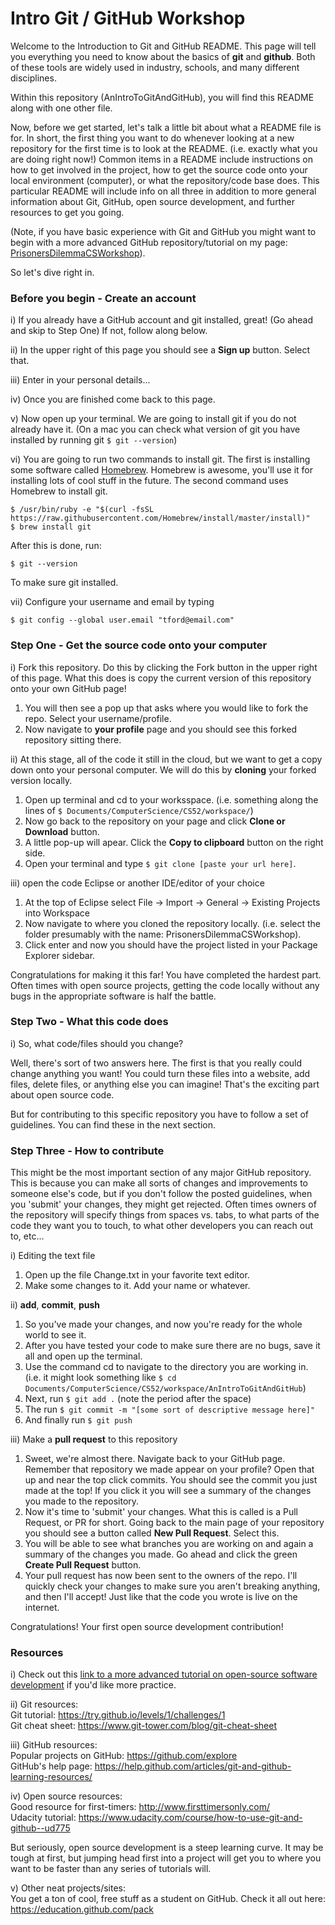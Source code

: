 # Intro Git / GitHub Workshop


Welcome to the Introduction to Git and GitHub README. This page will tell you everything you need to know about the basics of **git** and **github**. Both of these tools are widely used in industry, schools, and many different disciplines.

Within this repository (AnIntroToGitAndGitHub), you will find this README along with one other file. 

Now, before we get started, let's talk a little bit about what a README file is for. In short, the first thing you want to do whenever looking at a new repository for the first time is to look at the README. (i.e. exactly what you are doing right now!) Common items in a README include instructions on how to get involved in the project, how to get the source code onto your local environment (computer), or what the repository/code base does. This particular README will include info on all three in addition to more general information about Git, GitHub, open source development, and further resources to get you going.

(Note, if you have basic experience with Git and GitHub you might want to begin with a more advanced GitHub repository/tutorial on my page: [PrisonersDilemmaCSWorkshop](https://github.com/fordc5/PrisonersDilemmaCSWorkshop)).

So let's dive right in.

### Before you begin - Create an account

i) If you already have a GitHub account and git installed, great! (Go ahead and skip to Step One) If not, follow along below.  

ii) In the upper right of this page you should see a **Sign up** button. Select that.  

iii) Enter in your personal details...

iv) Once you are finished come back to this page. 

v) Now open up your terminal. We are going to install git if you do not already have it. (On a mac you can check what version of git you have installed by running git ```$ git --version```)  

vi) You are going to run two commands to install git. The first is installing some software called [Homebrew](https://brew.sh/). Homebrew is awesome, you'll use it for installing lots of cool stuff in the future. The second command uses Homebrew to install git.

```
$ /usr/bin/ruby -e "$(curl -fsSL https://raw.githubusercontent.com/Homebrew/install/master/install)"
$ brew install git
```

After this is done, run:
```
$ git --version
```
To make sure git installed.

vii) Configure your username and email by typing
```$ git config --global user.name "Tiago Ford"
$ git config --global user.email "tford@email.com"
```

### Step One - Get the source code onto your computer

i) Fork this repository. Do this by clicking the Fork button in the upper right of this page. What this does is copy the current version of this repository onto your own GitHub page!
1. You will then see a pop up that asks where you would like to fork the repo. Select your username/profile.
2. Now navigate to **your profile** page and you should see this forked repository sitting there.

ii) At this stage, all of the code it still in the cloud, but we want to get a copy down onto your personal computer. We will do this by **cloning** your forked version locally.
1. Open up terminal and cd to your worksspace. (i.e. something along the lines of ```$ Documents/ComputerScience/CS52/workspace/```)
2. Now go back to the repository on your page and click **Clone or Download** button.
3. A little pop-up will apear. Click the **Copy to clipboard** button on the right side.
4. Open your terminal and type ```$ git clone [paste your url here]```. 

iii) open the code Eclipse or another IDE/editor of your choice
1. At the top of Eclipse select File -> Import -> General -> Existing Projects into Workspace
2. Now navigate to where you cloned the repository locally. (i.e. select the folder presumably with the name: PrisonersDilemmaCSWorkshop).
3. Click enter and now you should have the project listed in your Package Explorer sidebar.

Congratulations for making it this far! You have completed the hardest part. Often times with open source projects, getting the code locally without any bugs in the appropriate software is half the battle.

### Step Two - What this code does

i) So, what code/files should you change?

Well, there's sort of two answers here. The first is that you really could change anything you want! You could turn these files into a website, add files, delete files, or anything else you can imagine! That's the exciting part about open source code.

But for contributing to this specific repository you have to follow a set of guidelines. You can find these in the next section.


### Step Three - How to contribute

This might be the most important section of any major GitHub repository. This is because you can make all sorts of changes and improvements to someone else's code, but if you don't follow the posted guidelines, when you 'submit' your changes, they might get rejected. Often times owners of the repository will specify things from spaces vs. tabs, to what parts of the code they want you to touch, to what other developers you can reach out to, etc...

i) Editing the text file
1. Open up the file Change.txt in your favorite text editor.
2. Make some changes to it. Add your name or whatever.  

ii) **add**, **commit**, **push** 
1. So you've made your changes, and now you're ready for the whole world to see it.
2. After you have tested your code to make sure there are no bugs, save it all and open up the terminal.
3. Use the command cd to navigate to the directory you are working in. (i.e. it might look something like ```$ cd Documents/ComputerScience/CS52/workspace/AnIntroToGitAndGitHub```)
4. Next, run ```$ git add .``` (note the period after the space)
5. The run ```$ git commit -m "[some sort of descriptive message here]"```
6. And finally run ```$ git push```


iii) Make a **pull request** to this repository
1. Sweet, we're almost there. Navigate back to your GitHub page. Remember that repository we made appear on your profile? Open that up and near the top click commits. You should see the commit you just made at the top! If you click it you will see a summary of the changes you made to the repository.
2. Now it's time to 'submit' your changes. What this is called is a Pull Request, or PR for short. Going back to the main page of your repository you should see a button called **New Pull Request**. Select this.
3. You will be able to see what branches you are working on and again a summary of the changes you made. Go ahead and click the green **Create Pull Request** button.
4. Your pull request has now been sent to the owners of the repo. I'll quickly check your changes to make sure you aren't breaking anything, and then I'll accept! Just like that the code you wrote is live on the internet. 

Congratulations! Your first open source development contribution!



### Resources

i) Check out this [link to a more advanced tutorial on open-source software development](https://github.com/fordc5/PrisonersDilemmaCSWorkshop) if you'd like more practice.

ii) Git resources:  
Git tutorial: https://try.github.io/levels/1/challenges/1  
Git cheat sheet: https://www.git-tower.com/blog/git-cheat-sheet  

iii) GitHub resources:  
Popular projects on GitHub: https://github.com/explore  
GitHub's help page: https://help.github.com/articles/git-and-github-learning-resources/  

iv) Open source resources:  
Good resource for first-timers: http://www.firsttimersonly.com/  
Udacity tutorial: https://www.udacity.com/course/how-to-use-git-and-github--ud775  

But seriously, open source development is a steep learning curve. It may be tough at first, but jumping head first into a project will get you to where you want to be faster than any series of tutorials will.  

v) Other neat projects/sites:  
You get a ton of cool, free stuff as a student on GitHub. Check it all out here: https://education.github.com/pack  
